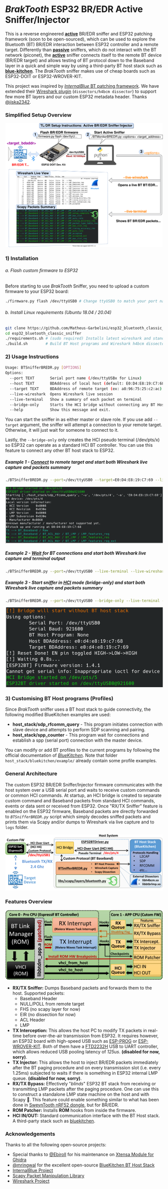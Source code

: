 # *BrakTooth* ESP32 BR/EDR Active Sniffer/Injector

This is a reverse engineered <u>**active**</u> BR/EDR sniffer and ESP32 patching framework (soon to be open-sourced), which can be used to explore the Bluetooth (BT) BR/EDR interaction between ESP32 controller and a remote target. Differently than <u>**passive**</u> sniffers, which do not interact with the BT network (piconet), the **<u>active</u>** sniffer connects itself to the remote BT device (BR/EDR target) and allows testing of BT protocol down to the Baseband layer in a quick and simple way by using a third-party BT host stack such as **[blue-kitchen](https://github.com/bluekitchen/btstack)**.  The *BrakTooth* sniffer makes use of cheap boards such as ESP32-DOIT or ESP32-WROVER-KIT.

This project was inspired by [*InternalBlue* BT patching framework](https://github.com/seemoo-lab/internalblue). We have extended their [Wireshark plugin](https://github.com/seemoo-lab/h4bcm_wireshark_dissector) (`dissectors/h4bcm dissector`) to support few more BT layers and our custom ESP32 metadata header. Thanks [@jiska2342](https://github.com/seemoo-lab/h4bcm_wireshark_dissector/commits?author=jiska2342).

### Simplified Setup Overview

![poc_setup](docs/setup.svg)



### 1) Installation

###### a. Flash custom firmware to ESP32

Before starting to use *BrakTooth* Sniffer, you need to upload a custom firmware to your ESP32 board:

```bash
./firmware.py flash /dev/ttyUSB0 # Change ttyUSB0 to match your port name
```

###### b. Install Linux requirements (Ubuntu 18.04 / 20.04)

```bash
git clone https://github.com/Matheus-Garbelini/esp32_bluetooth_classic_sniffer
cd esp32_bluetooth_classic_sniffer
./requirements.sh # (sudo required) Installs latest wireshark and standalone python3 runtime
./build.sh 		  # Build BT Host programs and Wireshark h4bcm dissector
```



### 2) Usage Instructions

```bash
Usage: BTSnifferBREDR.py [OPTIONS]
Options:
  --port TEXT       Serial port name (/dev/ttyUSBx for Linux)
  --host TEXT       BDAddress of local host (default: E0:D4:E8:19:C7:68)
  --target TEXT     BDAddress of remote target (ex: a8:96:75:25:c2:ac)
  --live-wireshark  Opens Wireshark live session
  --live-terminal   Show a summary of each packet on terminal
  --bridge-only     Starts the HCI bridge without connecting any BT Host stack
  --help            Show this message and exit.
```

You can start the sniffer in as either master or slave role. If you use add `--target` argument, the sniffer will attempt a connection to your remote target. Otherwise, it will just wait for someone to connect to it.

Lastly, the `--bridge-only`  only creates the HCI pseudo terminal (/dev/pts/x) so ESP32 can operate as a standard HCI BT controller. You can use this feature to connect any other BT host stack to ESP32.

##### Example 1 - **<u>Connect</u>** to remote target and start both Wireshark live capture and packets summary

```bash
./BTSnifferBREDR.py --port=/dev/ttyUSB0 --target=E0:D4:E8:19:C7:69 --live-terminal --live-wireshark
```

<img src="docs/mode_master.png" alt="mode_master" style="zoom: 67%;" />

##### Example 2 - **<u>Wait</u>** for BT connections and start both Wireshark live capture and terminal output

```bash
./BTSnifferBREDR.py --port=/dev/ttyUSB0 --live-terminal --live-wireshark
```

##### Example 3 - Start sniffer in <u>HCI</u> mode (bridge-only) and start both Wireshark live capture and packets summary

```bash
./BTSnifferBREDR.py --port=/dev/ttyUSB0 --bridge-only --live-terminal --live-wireshark
```

<img src="docs/mode_bridge_only.png" alt="mode_bridge_only" style="zoom: 94%;" />



### 3) Customising BT Host programs (Profiles)

Since *BrakTooth* sniffer uses a BT host stack to guide connectivity, the following modified BlueKitchen examples are used:

* **host_stack/sdp_rfcomm_query** - This program initiates connection with slave device and attempts to perform SDP scanning and pairing.
* **host_stack/spp_counter** - This program wait for connections and establish a spp (serial port) connection with the master device.

You can modify or add BT profiles to the current programs by following the official documentation of *[BlueKitchen](https://bluekitchen-gmbh.com/btstack/#examples/examples/index.html)*. Note that folder `host_stack/bluekitchen/example/` already contain some profile examples.



### General Architecture

The custom ESP32 BR/EDR Sniffer/Injector firmware communicates with the host system over a USB serial port and waits to receive custom commands or common HCI commands. At startup, an HCI bridge is created to separate custom command and Baseband packets from standard HCI commands, events or data sent or received from ESP32. Once "RX/TX Sniffer" feature is enabled on the ESP32 firmware, Baseband packets are directly forwarded to *`BTSnifferBREDR.py`* script which simply decodes sniffed packets and prints them via Scapy and/or dumps to Wireshark via live capture and to `logs` folder.

![arch.pdf](docs/arch.pdf.svg)



### Features Overview

![firmware_design](docs/firmware_design.pdf.svg)

* **RX/TX Sniffer:** Dumps Baseband packets and forwards them to the host. Supported packets: 
  * Baseband Header
  * NULL/POLL from remote target
  * FHS (no scapy layer for now)
  * EIR (no dissection for now)
  * ACL Header
  * LMP
* **TX Interception:** This allows the host PC to modify TX packets in real-time before over-the-air transmission from
  ESP32. It requires however, an ESP32 board with high-speed USB such as [ESP-PROG](https://docs.espressif.com/projects/espressif-esp-iot-solution/en/latest/hw-reference/ESP-Prog_guide.html) or [ESP-WROVER-KIT](https://www.espressif.com/en/products/hardware/esp-wrover-kit/overview). Both of them have a [FTD2232H](https://ftdichip.com/products/ft2232hq/) USB to UART controller, which allows reduced USB pooling latency of *125us*. **(disabled for now, sorry)**.
* **TX Injector:** This allows the host to inject BR/EDR packets immediately after the BT paging procedure and on every transmission slot (i.e. every 1.25ms) subjected to waits if there is something in ESP32 internal LMP queue. **(disabled for now, sorry)**.
* **RX/TX Bypass:** Effectively "*blinds*" ESP32 BT stack from receiving or transmitting LMP packets after the paging procedure. One can use this to construct a standalone LMP state machine on the host and with Scapy :slightly_smiling_face:.​ This feature could enable something similar to what has been done in [SweynTooth nRF52 dongle](https://github.com/Matheus-Garbelini/sweyntooth_bluetooth_low_energy_attacks), but for BR/EDR.
* **ROM Patcher:** Installs **ROM** hooks from inside the firmware.
* **HCI IN/OUT:** Standard communication interface with the BT Host stack. A third-party stack such as [bluekitchen](https://github.com/bluekitchen/btstack).



### Acknowledgements

Thanks to all the following open-source projects:

* Special thanks to [@Ebiroll](https://github.com/Ebiroll) for his maintenance on [Xtensa Module for Ghidra](https://github.com/Ebiroll/ghidra-xtensa)
* [@mringwal](https://github.com/mringwal) for the excellent open-source [BlueKitchen BT Host Stack](https://github.com/bluekitchen/btstack)
* [InternalBlue Project](https://github.com/seemoo-lab/internalblue)
* [Scapy Packet Manipulation Library](https://github.com/secdev/scapy)
* [Wireshark Project](https://gitlab.com/wireshark/wireshark)

